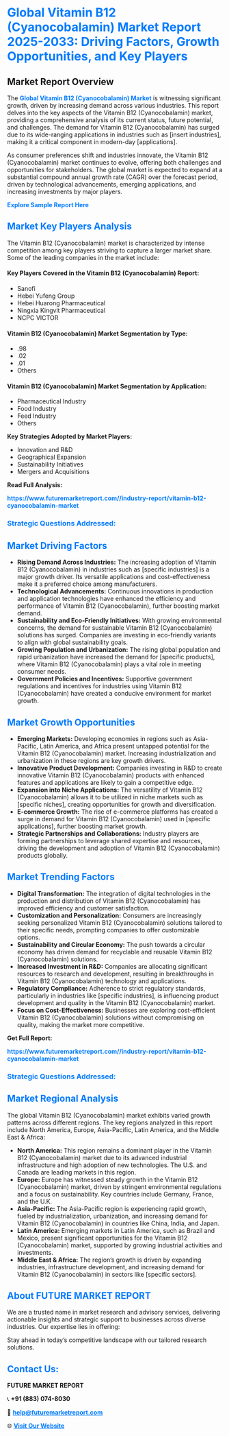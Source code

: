 <h1 style="color: #007BFF;">Global Vitamin B12 (Cyanocobalamin) Market Report 2025-2033: Driving Factors, Growth Opportunities, and Key Players</h1>

<section id="overview">
<h2>Market Report Overview</h2>
<p>The <a href="https://www.futuremarketreport.com//industry-report/vitamin-b12-cyanocobalamin-market" style="color: #007BFF; text-decoration: none;"><strong>Global Vitamin B12 (Cyanocobalamin) Market</strong></a> is witnessing significant growth, driven by increasing demand across various industries. This report delves into the key aspects of the Vitamin B12 (Cyanocobalamin) market, providing a comprehensive analysis of its current status, future potential, and challenges. The demand for Vitamin B12 (Cyanocobalamin) has surged due to its wide-ranging applications in industries such as [insert industries], making it a critical component in modern-day [applications].</p>
<p>As consumer preferences shift and industries innovate, the Vitamin B12 (Cyanocobalamin) market continues to evolve, offering both challenges and opportunities for stakeholders. The global market is expected to expand at a substantial compound annual growth rate (CAGR) over the forecast period, driven by technological advancements, emerging applications, and increasing investments by major players.</p>
</section>

<section id="overview">
<p><a href="https://www.futuremarketreport.com//request-sample/reportId=88546" style="color: #007BFF; text-decoration: none;"><strong>Explore Sample Report Here</strong></a></p>
</section>

<section id="key-players">
<h2 style="color: #007BFF;">Market Key Players Analysis</h2>
<p>The Vitamin B12 (Cyanocobalamin) market is characterized by intense competition among key players striving to capture a larger market share. Some of the leading companies in the market include:</p>
<h4>Key Players Covered in the Vitamin B12 (Cyanocobalamin) Report:</h4>
<ul><li>Sanofi</li><li>Hebei Yufeng Group</li><li>Hebei Huarong Pharmaceutical</li><li>Ningxia Kingvit Pharmaceutical</li><li>NCPC VICTOR</li></ul>
<h4>Vitamin B12 (Cyanocobalamin) Market Segmentation by Type:</h4>
<ul><li>.98</li><li>.02</li><li>.01</li><li>Others</li></ul>

<h4>Vitamin B12 (Cyanocobalamin) Market Segmentation by Application:</h4>
<ul><li>Pharmaceutical Industry</li><li>Food Industry</li><li>Feed Industry</li><li>Others</li></ul>
<p><strong>Key Strategies Adopted by Market Players:</strong></p>
<ul>
<li>Innovation and R&D</li>
<li>Geographical Expansion</li>
<li>Sustainability Initiatives</li>
<li>Mergers and Acquisitions</li>
</ul>
</section>

<section>
<p><strong>Read Full Analysis: </strong></p><a href="https://www.futuremarketreport.com//industry-report/vitamin-b12-cyanocobalamin-market" style="color: #007BFF; text-decoration: none;"><strong>https://www.futuremarketreport.com//industry-report/vitamin-b12-cyanocobalamin-market</strong></a>
<h3 style="color: #007BFF;">Strategic Questions Addressed:</h3>
</section>

<section id="driving-factors">
<h2 style="color: #007BFF;">Market Driving Factors</h2>
<ul>
<li><strong>Rising Demand Across Industries:</strong> The increasing adoption of Vitamin B12 (Cyanocobalamin) in industries such as [specific industries] is a major growth driver. Its versatile applications and cost-effectiveness make it a preferred choice among manufacturers.</li>
<li><strong>Technological Advancements:</strong> Continuous innovations in production and application technologies have enhanced the efficiency and performance of Vitamin B12 (Cyanocobalamin), further boosting market demand.</li>
<li><strong>Sustainability and Eco-Friendly Initiatives:</strong> With growing environmental concerns, the demand for sustainable Vitamin B12 (Cyanocobalamin) solutions has surged. Companies are investing in eco-friendly variants to align with global sustainability goals.</li>
<li><strong>Growing Population and Urbanization:</strong> The rising global population and rapid urbanization have increased the demand for [specific products], where Vitamin B12 (Cyanocobalamin) plays a vital role in meeting consumer needs.</li>
<li><strong>Government Policies and Incentives:</strong> Supportive government regulations and incentives for industries using Vitamin B12 (Cyanocobalamin) have created a conducive environment for market growth.</li>
</ul>
</section>

<section id="growth-opportunities">
<h2 style="color: #007BFF;">Market Growth Opportunities</h2>
<ul>
<li><strong>Emerging Markets:</strong> Developing economies in regions such as Asia-Pacific, Latin America, and Africa present untapped potential for the Vitamin B12 (Cyanocobalamin) market. Increasing industrialization and urbanization in these regions are key growth drivers.</li>
<li><strong>Innovative Product Development:</strong> Companies investing in R&D to create innovative Vitamin B12 (Cyanocobalamin) products with enhanced features and applications are likely to gain a competitive edge.</li>
<li><strong>Expansion into Niche Applications:</strong> The versatility of Vitamin B12 (Cyanocobalamin) allows it to be utilized in niche markets such as [specific niches], creating opportunities for growth and diversification.</li>
<li><strong>E-commerce Growth:</strong> The rise of e-commerce platforms has created a surge in demand for Vitamin B12 (Cyanocobalamin) used in [specific applications], further boosting market growth.</li>
<li><strong>Strategic Partnerships and Collaborations:</strong> Industry players are forming partnerships to leverage shared expertise and resources, driving the development and adoption of Vitamin B12 (Cyanocobalamin) products globally.</li>
</ul>
</section>

<section id="trending-factors">
<h2 style="color: #007BFF;">Market Trending Factors</h2>
<ul>
<li><strong>Digital Transformation:</strong> The integration of digital technologies in the production and distribution of Vitamin B12 (Cyanocobalamin) has improved efficiency and customer satisfaction.</li>
<li><strong>Customization and Personalization:</strong> Consumers are increasingly seeking personalized Vitamin B12 (Cyanocobalamin) solutions tailored to their specific needs, prompting companies to offer customizable options.</li>
<li><strong>Sustainability and Circular Economy:</strong> The push towards a circular economy has driven demand for recyclable and reusable Vitamin B12 (Cyanocobalamin) solutions.</li>
<li><strong>Increased Investment in R&D:</strong> Companies are allocating significant resources to research and development, resulting in breakthroughs in Vitamin B12 (Cyanocobalamin) technology and applications.</li>
<li><strong>Regulatory Compliance:</strong> Adherence to strict regulatory standards, particularly in industries like [specific industries], is influencing product development and quality in the Vitamin B12 (Cyanocobalamin) market.</li>
<li><strong>Focus on Cost-Effectiveness:</strong> Businesses are exploring cost-efficient Vitamin B12 (Cyanocobalamin) solutions without compromising on quality, making the market more competitive.</li>
</ul>
</section>

<section>
<p><strong>Get Full Report: </strong></p><a href="https://www.futuremarketreport.com//industry-report/vitamin-b12-cyanocobalamin-market" style="color: #007BFF; text-decoration: none;"><strong>https://www.futuremarketreport.com//industry-report/vitamin-b12-cyanocobalamin-market</strong></a>
<h3 style="color: #007BFF;">Strategic Questions Addressed:</h3>
</section>


<section id="regional-analysis">
<h2 style="color: #007BFF;">Market Regional Analysis</h2>
<p>The global Vitamin B12 (Cyanocobalamin) market exhibits varied growth patterns across different regions. The key regions analyzed in this report include North America, Europe, Asia-Pacific, Latin America, and the Middle East & Africa:</p>
<ul>
<li><strong>North America:</strong> This region remains a dominant player in the Vitamin B12 (Cyanocobalamin) market due to its advanced industrial infrastructure and high adoption of new technologies. The U.S. and Canada are leading markets in this region.</li>
<li><strong>Europe:</strong> Europe has witnessed steady growth in the Vitamin B12 (Cyanocobalamin) market, driven by stringent environmental regulations and a focus on sustainability. Key countries include Germany, France, and the U.K.</li>
<li><strong>Asia-Pacific:</strong> The Asia-Pacific region is experiencing rapid growth, fueled by industrialization, urbanization, and increasing demand for Vitamin B12 (Cyanocobalamin) in countries like China, India, and Japan.</li>
<li><strong>Latin America:</strong> Emerging markets in Latin America, such as Brazil and Mexico, present significant opportunities for the Vitamin B12 (Cyanocobalamin) market, supported by growing industrial activities and investments.</li>
<li><strong>Middle East & Africa:</strong> The region’s growth is driven by expanding industries, infrastructure development, and increasing demand for Vitamin B12 (Cyanocobalamin) in sectors like [specific sectors].</li>
</ul>
</section>

<footer>
<h2 style="color: #007BFF;">About FUTURE MARKET REPORT</h2>
<p>We are a trusted name in market research and advisory services, delivering actionable insights and strategic support to businesses across diverse industries. Our expertise lies in offering:</p>

<p>Stay ahead in today’s competitive landscape with our tailored research solutions.</p>

<h2 style="color: #007BFF;">Contact Us:</h2>
<p><strong>FUTURE MARKET REPORT</strong></p>
<p>📞 <strong>+91 (883) 074-8030</strong></p>
<p>📧 <strong><a href="mailto:help@futuremarketreport.com" style="color: #007BFF;">help@futuremarketreport.com</a></strong></p>
<p>🌐 <strong><a href="https://www.futuremarketreport.com/" style="color: #007BFF;">Visit Our Website</a></strong></p>
</footer>